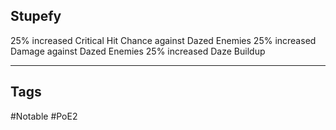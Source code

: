 ## Stupefy
25% increased Critical Hit Chance against Dazed Enemies
25% increased Damage against Dazed Enemies
25% increased Daze Buildup

---
## Tags
#Notable
#PoE2
